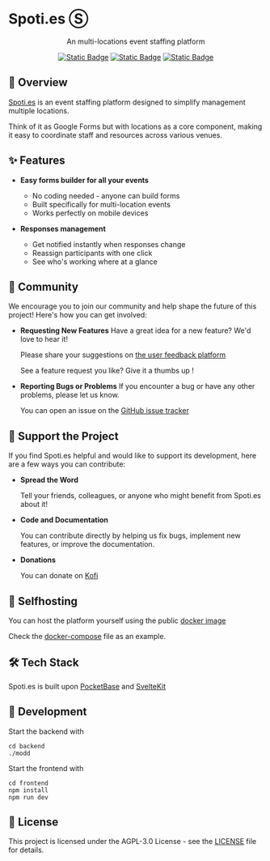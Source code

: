 # Spoti.es Ⓢ

<div align="center">

An multi-locations event staffing platform

[![Static Badge](https://img.shields.io/badge/Svelte_5-ff6c47?style=for-the-badge)](https://svelte.dev)
[![Static Badge](https://img.shields.io/badge/Docker-1D63ED?style=for-the-badge)](https://www.docker.com)
[![Static Badge](https://img.shields.io/badge/PocketBase-b8dbe4?style=for-the-badge)](https://pocketbase.io)

</div>

## 🎯 Overview

[Spoti.es](https://spoti.es) is an event staffing platform designed to simplify management multiple locations.

Think of it as Google Forms but with locations as a core component, making it easy to coordinate staff and resources across various venues.

## ✨ Features

-   **Easy forms builder for all your events**
    - No coding needed - anyone can build forms
    - Built specifically for multi-location events
    - Works perfectly on mobile devices

-   **Responses management**
    - Get notified instantly when responses change
    - Reassign participants with one click
    - See who's working where at a glance

## 👥 Community

We encourage you to join our community and help shape the future of this project! Here's how you can get involved:

-   **Requesting New Features** Have a great idea for a new feature? We'd love to hear it!

    Please share your suggestions on [the user feedback platform](https://spoti.featurebase.app)

    See a feature request you like? Give it a thumbs up !

-   **Reporting Bugs or Problems** If you encounter a bug or have any other problems, please let us know. 

    You can open an issue on the [GitHub issue tracker](https://github.com/vincent/spoties/issues/new)

## 🤝 Support the Project

If you find Spoti.es helpful and would like to support its development, here are a few ways you can contribute:

-   **Spread the Word** 

    Tell your friends, colleagues, or anyone who might benefit from Spoti.es about it!

-   **Code and Documentation** 

    You can contribute directly by helping us fix bugs, implement new features, or improve the documentation.

-   **Donations** 

    You can donate on [Kofi](ko-fi.com/vlkofi)

## 🐳 Selfhosting

You can host the platform yourself using the public [docker image](//ghcr.io/vincent/spoties:main)

Check the [docker-compose](docker-compose.yml) file as an example.

## 🛠️ Tech Stack

Spoti.es is built upon [PocketBase](https://pocketbase.io) and [SvelteKit](https://kit.svelte.dev)

## 📖 Development

Start the backend with

```shell
cd backend
./modd
```

Start the frontend with

```shell
cd frontend
npm install
npm run dev
```

## 📄 License

This project is licensed under the AGPL-3.0 License - see the [LICENSE](LICENSE.md) file for details.
